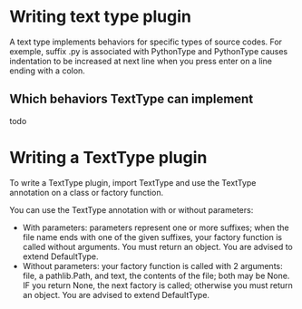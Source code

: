 # Writing text type plugin
A text type implements behaviors for specific types of source codes.
For exemple, suffix .py is associated with PythonType and PythonType causes indentation to be increased at next line when you press enter on a line ending with a colon.

## Which behaviors TextType can implement
todo

# Writing a TextType plugin
To write a TextType plugin, import TextType and use the TextType annotation on a class or factory function.

You can use the TextType annotation with or without parameters:

- With parameters: parameters represent one or more suffixes; when the file name ends with one of the given suffixes, your factory function is called without arguments. You must return an object. You are advised to extend DefaultType.
- Without parameters: your factory function is called with 2 arguments: file, a pathlib.Path, and text, the contents of the file; both may be None. IF you return None, the next factory is called; otherwise you must return an object. You are advised to extend DefaultType.

